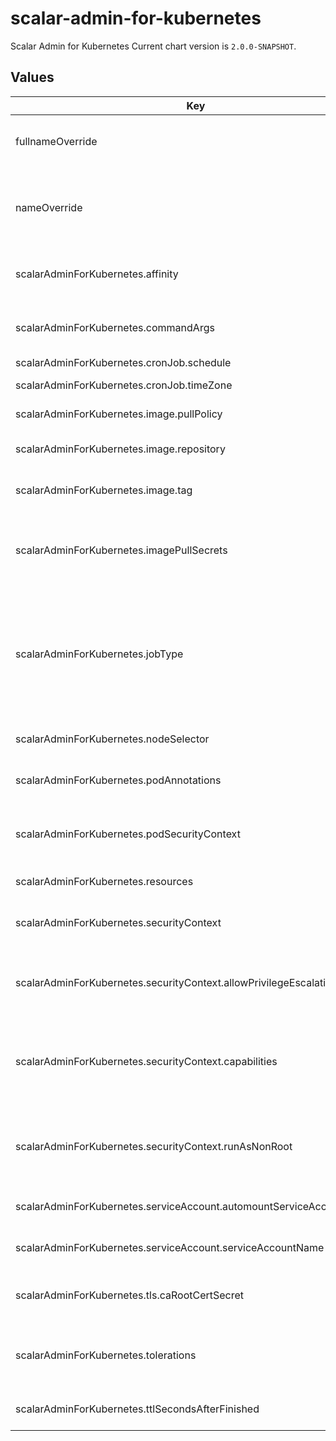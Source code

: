 # scalar-admin-for-kubernetes

Scalar Admin for Kubernetes
Current chart version is `2.0.0-SNAPSHOT`.

## Values

| Key | Type | Default | Description |
|-----|------|---------|-------------|
| fullnameOverride | string | `""` | String to fully override scalar-admin-for-kubernetes.fullname template. |
| nameOverride | string | `""` | String to partially override scalar-admin-for-kubernetes.fullname template (will maintain the release name). |
| scalarAdminForKubernetes.affinity | object | `{}` | The affinity/anti-affinity feature greatly expands the types of constraints you can express. |
| scalarAdminForKubernetes.commandArgs | list | `[]` | Arguments of Scalar Admin for Kubernetes. You can specify several args as an array. |
| scalarAdminForKubernetes.cronJob.schedule | string | `"0 0 * * *"` | Schedule for a CronJob. |
| scalarAdminForKubernetes.cronJob.timeZone | string | `"Etc/UTC"` | A time zone for a CronJob. |
| scalarAdminForKubernetes.image.pullPolicy | string | `"IfNotPresent"` | Specify an image-pulling policy. |
| scalarAdminForKubernetes.image.repository | string | `"ghcr.io/scalar-labs/scalar-admin-for-kubernetes"` | Docker image repository of Scalar Admin for Kubernetes. |
| scalarAdminForKubernetes.image.tag | string | `""` | Override the image tag with a default that is the chart appVersion. |
| scalarAdminForKubernetes.imagePullSecrets | list | `[{"name":"reg-docker-secrets"}]` | Optionally specify an array of imagePullSecrets. Secrets must be manually created in the namespace. |
| scalarAdminForKubernetes.jobType | string | `"job"` | Resource which you deploy. Specify "job" or "cronjob". By default deploy scalar-admin-for-kubernetes as a Job resource. If you specify "cronjob", you can create a CronJob resource instead of a Job. |
| scalarAdminForKubernetes.nodeSelector | object | `{}` | nodeSelector is a form of node selection constraint. |
| scalarAdminForKubernetes.podAnnotations | object | `{}` | Pod annotations for the scalar-admin-for-kubernetes pod. |
| scalarAdminForKubernetes.podSecurityContext | object | `{"seccompProfile":{"type":"RuntimeDefault"}}` | PodSecurityContext holds pod-level security attributes and common container settings. |
| scalarAdminForKubernetes.resources | object | `{}` | Resources allowed to the pod. |
| scalarAdminForKubernetes.securityContext | object | `{"allowPrivilegeEscalation":false,"capabilities":{"drop":["ALL"]},"runAsNonRoot":true}` | Setting security context at the pod applies those settings to all containers in the pod. |
| scalarAdminForKubernetes.securityContext.allowPrivilegeEscalation | bool | `false` | AllowPrivilegeEscalation controls whether a process can gain more privileges than its parent process. |
| scalarAdminForKubernetes.securityContext.capabilities | object | `{"drop":["ALL"]}` | Capabilities (specifically, Linux capabilities), are used for permission management in Linux. Some capabilities are enabled by default. |
| scalarAdminForKubernetes.securityContext.runAsNonRoot | bool | `true` | Containers should be run as a non-root user with the minimum required permissions (principle of least privilege). |
| scalarAdminForKubernetes.serviceAccount.automountServiceAccountToken | bool | `true` | Specify whether to mount a service account token or not. |
| scalarAdminForKubernetes.serviceAccount.serviceAccountName | string | `""` | Name of the existing service account resource. |
| scalarAdminForKubernetes.tls.caRootCertSecret | string | `""` | Name of the Secret containing the custom CA root certificate for TLS communication. |
| scalarAdminForKubernetes.tolerations | list | `[]` | Tolerations are applied to pods and allow (but do not require) the pods to schedule onto nodes with matching taints. |
| scalarAdminForKubernetes.ttlSecondsAfterFinished | int | `0` | ttlSecondsAfterFinished value for the job resource. |
